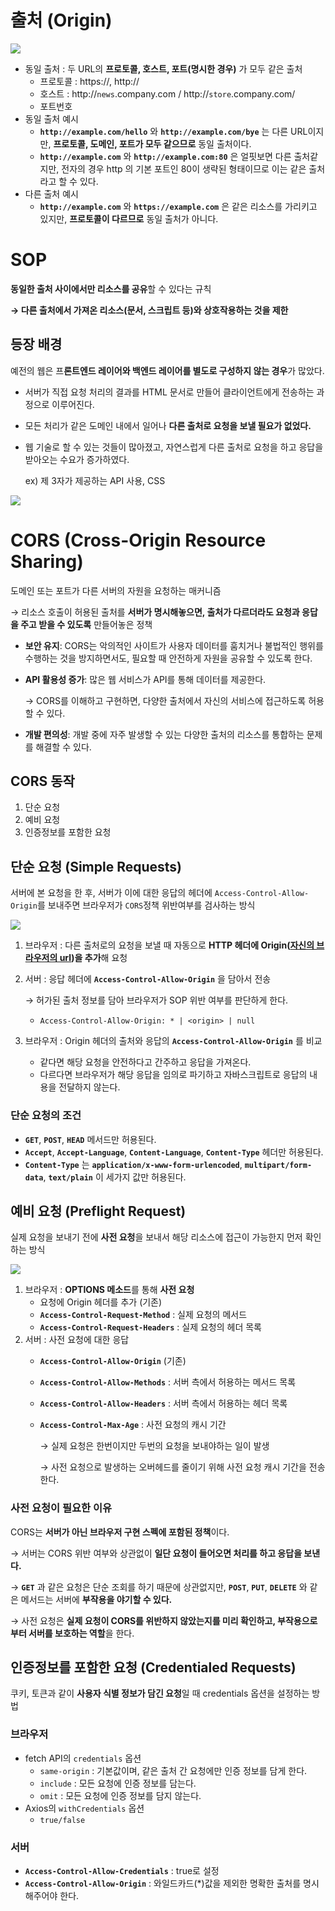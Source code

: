 # 출처 (Origin)

![](https://hudi.blog/static/2dbd8008d9c0300ef6003d88ca4baf7a/29373/origin.jpg)

- 동일 출처 : 두 URL의 **프로토콜, 호스트, 포트(명시한 경우)** 가 모두 같은 출처
    - 프로토콜 : https://, http://
    - 호스트 : http://`news`.company.com / http://`store`.company.com/
    - 포트번호
- 동일 출처 예시
    - **`http://example.com/hello`** 와 **`http://example.com/bye`** 는 다른 URL이지만, **프로토콜, 도메인, 포트가 모두 같으므로** 동일 출처이다.
    - **`http://example.com`** 와 **`http://example.com:80`** 은 얼핏보면 다른 출처같지만, 전자의 경우 http 의 기본 포트인 80이 생략된 형태이므로 이는 같은 출처라고 할 수 있다.
- 다른 출처 예시
    - **`http://example.com`** 와 **`https://example.com`** 은 같은 리소스를 가리키고 있지만, **프로토콜이 다르므로** 동일 출처가 아니다.
    

# SOP

**동일한 출처 사이에서만 리소스를 공유**할 수 있다는 규칙

**→ 다른 출처에서 가져온 리소스(문서, 스크립트 등)와 상호작용하는 것을 제한**

## 등장 배경

예전의 웹은 프**론트엔드 레이어와 백엔드 레이어를 별도로 구성하지 않는 경우**가 많았다.

- 서버가 직접 요청 처리의 결과를 HTML 문서로 만들어 클라이언트에게 전송하는 과정으로 이루어진다.
- 모든 처리가 같은 도메인 내에서 일어나 **다른 출처로 요청을 보낼 필요가 없었다.**
- 웹 기술로 할 수 있는 것들이 많아졌고, 자연스럽게 다른 출처로 요청을 하고 응답을 받아오는 수요가 증가하였다.
    
    ex) 제 3자가 제공하는 API 사용, CSS 
    

![](https://velog.velcdn.com/images/wogkr1383/post/32853941-0c7a-4cc2-a118-fe3aef5dac7b/image.png)

# CORS (Cross-Origin Resource Sharing)

도메인 또는 포트가 다른 서버의 자원을 요청하는 매커니즘

→ 리소스 호출이 허용된 출처를 **서버가 명시해놓으면, 출처가 다르더라도 요청과 응답을 주고 받을 수 있도록** 만들어놓은 정책

- **보안 유지**: CORS는 악의적인 사이트가 사용자 데이터를 훔치거나 불법적인 행위를 수행하는 것을 방지하면서도, 필요할 때 안전하게 자원을 공유할 수 있도록 한다.
- **API 활용성 증가**: 많은 웹 서비스가 API를 통해 데이터를 제공한다.
    
    → CORS를 이해하고 구현하면, 다양한 출처에서 자신의 서비스에 접근하도록 허용할 수 있다.
    
- **개발 편의성**: 개발 중에 자주 발생할 수 있는 다양한 출처의 리소스를 통합하는 문제를 해결할 수 있다.

## CORS 동작

1. 단순 요청
2. 예비 요청
3. 인증정보를 포함한 요청

## 단순 요청 **(Simple Requests)**

서버에 본 요청을 한 후, 서버가 이에 대한 응답의 헤더에 `Access-Control-Allow-Origin`를 보내주면 브라우저가 `CORS`정책 위반여부를 검사하는 방식

![](https://hudi.blog/static/e622e1c7cb555d792007aea5c9b1695d/02d09/simple-request.png)

1. 브라우저 : 다른 출처로의 요청을 보낼 때 자동으로 **HTTP 헤더에 Origin([자신의 브라우저의 url](https://ondemand.tistory.com/300))을 추가**해 요청
2. 서버 : 응답 헤더에 **`Access-Control-Allow-Origin`** 을 담아서 전송
    
    → 허가된 출처 정보를 담아 브라우저가 SOP 위반 여부를 판단하게 한다.
    
    - `Access-Control-Allow-Origin: * | <origin> | null`
3. 브라우저 : Origin 헤더의 출처와 응답의 **`Access-Control-Allow-Origin`** 를 비교
    - 같다면 해당 요청을 안전하다고 간주하고 응답을 가져온다.
    - 다르다면 브라우저가 해당 응답을 임의로 파기하고 자바스크립트로 응답의 내용을 전달하지 않는다.

### 단순 요청의 조건

- **`GET`**, **`POST`**, **`HEAD`** 메서드만 허용된다.
- **`Accept`**, **`Accept-Language`**, **`Content-Language`**, **`Content-Type`** 헤더만 허용된다.
- **`Content-Type`** 는 **`application/x-www-form-urlencoded`**, **`multipart/form-data`**, **`text/plain`** 이 세가지 값만 허용된다.

## **예비 요청 (Preflight Request)**

실제 요청을 보내기 전에 **사전 요청**을 보내서 해당 리소스에 접근이 가능한지 먼저 확인하는 방식

![](https://hudi.blog/static/54c48d0ab653e9def8662d768170011b/02d09/preflight-request.png)

1. 브라우저 : **OPTIONS 메소드**를 통해 **사전 요청**
    - 요청에 Origin 헤더를 추가 (기존)
    - **`Access-Control-Request-Method`** : 실제 요청의 메서드
    - **`Access-Control-Request-Headers`** : 실제 요청의 헤더 목록
2. 서버 : 사전 요청에 대한 응답
    - **`Access-Control-Allow-Origin`** (기존)
    - **`Access-Control-Allow-Methods`** : 서버 측에서 허용하는 메서드 목록
    - **`Access-Control-Allow-Headers`** : 서버 측에서 허용하는 헤더 목록
    - **`Access-Control-Max-Age`** : 사전 요청의 캐시 기간
        
        → 실제 요청은 한번이지만 두번의 요청을 보내야하는 일이 발생
        
        → 사전 요청으로 발생하는 오버헤드를 줄이기 위해 사전 요청 캐시 기간을 전송한다.
        

### 사전 요청이 필요한 이유

CORS는 **서버가 아닌 브라우저 구현 스펙에 포함된 정책**이다.

→ 서버는 CORS 위반 여부와 상관없이 **일단 요청이 들어오면 처리를 하고 응답을 보낸다.**

→ **`GET`** 과 같은 요청은 단순 조회를 하기 때문에 상관없지만, **`POST`**, **`PUT`**, **`DELETE`** 와 같은 메서드는 서버에 **부작용을 야기할 수 있다.**

→ 사전 요청은 **실제 요청이 CORS를 위반하지 않았는지를 미리 확인하고, 부작용으로부터 서버를 보호하는 역할**을 한다.

## **인증정보를 포함한 요청 (Credentialed Requests)**

쿠키, 토큰과 같이 **사용자 식별 정보가 담긴 요청**일 때 credentials 옵션을 설정하는 방법

### 브라우저

- fetch API의 `credentials` 옵션
    - `same-origin`  : 기본값이며, 같은 출처 간 요청에만 인증 정보를 담게 한다.
    - `include`  : 모든 요청에 인증 정보를 담는다.
    - `omit` : 모든 요청에 인증 정보를 담지 않는다.
- Axios의 `withCredentials` 옵션
    - `true/false`

### 서버

- **`Access-Control-Allow-Credentials`** : true로 설정
- **`Access-Control-Allow-Origin`** : 와일드카드(*)값을 제외한 명확한 출처를 명시해주어야 한다.
